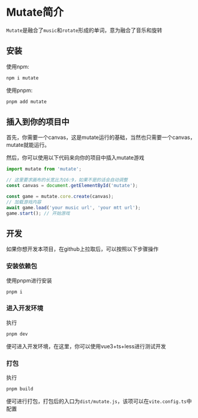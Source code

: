 # Mutate简介

`Mutate`是融合了`music`和`rotate`形成的单词，意为融合了音乐和旋转

## 安装

使用npm:

```cmd
npm i mutate
```

使用pnpm:

```cmd
pnpm add mutate
```

## 插入到你的项目中

首先，你需要一个canvas，这是mutate运行的基础，当然也只需要一个canvas，mutate就能运行。

然后，你可以使用以下代码来向你的项目中插入mutate游戏

```js
import mutate from 'mutate';

// 这里要求画布的长宽比为16:9，如果不是的话会自动调整
const canvas = document.getElementById('mutate');

const game = mutate.core.create(canvas);
// 加载游戏内容
await game.load('your music url', 'your mtt url');
game.start(); // 开始游戏
```

## 开发

如果你想开发本项目，在github上拉取后，可以按照以下步骤操作

### 安装依赖包

使用pnpm进行安装

```cmd
pnpm i
```

### 进入开发环境

执行

```cmd
pnpm dev
```

便可进入开发环境，在这里，你可以使用vue3+ts+less进行测试开发

### 打包

执行

```cmd
pnpm build
```

便可进行打包，打包后的入口为`dist/mutate.js`，该项可以在`vite.config.ts`中配置